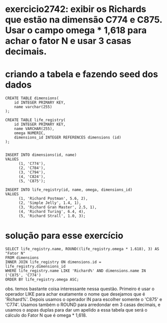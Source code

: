 # exercicio2742: exibir os Richards que estão na dimensão C774 e C875. Usar o campo omega * 1,618 para achar o fator N e usar 3 casas decimais.


# criando a tabela e fazendo seed dos dados
```
CREATE TABLE dimensions(
	id INTEGER PRIMARY KEY,
	name varchar(255)
);

CREATE TABLE life_registry(
	id INTEGER PRIMARY KEY,
	name VARCHAR(255),
	omega NUMERIC,
	dimensions_id INTEGER REFERENCES dimensions (id)
);


INSERT INTO dimensions(id, name)
VALUES 
      (1, 'C774'),
      (2, 'C784'),
      (3, 'C794'),
      (4, 'C824'),
      (5, 'C875');
      
INSERT INTO life_registry(id, name, omega, dimensions_id)
VALUES
	  (1, 'Richard Postman', 5.6, 2),	
	  (2, 'Simple Jelly', 1.4, 1),	
	  (3, 'Richard Gran Master', 2.5, 1),	
	  (4, 'Richard Turing', 6.4, 4),	
	  (5, 'Richard Strall',	1.0, 3);
```


# solução para esse exercício

```
SELECT life_registry.name, ROUND((life_registry.omega * 1.618), 3) AS "Fator N"
FROM dimensions
INNER JOIN life_registry ON dimensions.id = life_registry.dimensions_id
WHERE life_registry.name LIKE 'Richard%' AND dimensions.name IN ('C875', 'C774')
ORDER BY life_registry.omega ASC;
```

obs. temos bastante coisa interessante nessa questão. Primeiro é usar o operador LIKE para achar exatamente o nome que desejamos que é 'Richard%'. Depois usamos o operador IN para escolher somente o 'C875' e 'C774'. Usamos também o ROUND para arredondar em 3 casas decimais, e usamos o aspas duplas para dar um apelido a essa tabela que será o cálculo do Fator N que é omega * 1,618.